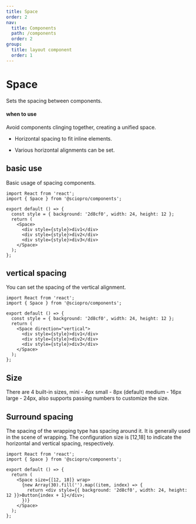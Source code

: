 ```yaml
---
title: Space
order: 2
nav:
  title: Components
  path: /components
  order: 2
group:
  title: layout component
  order: 1
---
```


# Space

Sets the spacing between components.

#### when to use

<Alert type="info">
  Avoid components clinging together, creating a unified space.

- Horizontal spacing to fit inline elements.

- Various horizontal alignments can be set. </Alert>

## basic use

Basic usage of spacing components.

```tsx
import React from 'react';
import { Space } from '@sciopro/components';

export default () => {
  const style = { background: '2d8cf0', width: 24, height: 12 };
  return (
    <Space>
      <div style={style}>div1</div>
      <div style={style}>div2</div>
      <div style={style}>div3</div>
    </Space>
  );
};
```

## vertical spacing

You can set the spacing of the vertical alignment.

```tsx
import React from 'react';
import { Space } from '@sciopro/components';

export default () => {
  const style = { background: '2d8cf0', width: 24, height: 12 };
  return (
    <Space direction="vertical">
      <div style={style}>div1</div>
      <div style={style}>div2</div>
      <div style={style}>div3</div>
    </Space>
  );
};
```

## Size

There are 4 built-in sizes, mini - 4px small - 8px (default) medium - 16px large - 24px, also supports passing numbers to customize the size.

<!--
```tsx
import React, { useState } from 'react';
import { Space, Button, Radio, RadioGroup } from '@sciopro/components';

export default () => {
  const [size, setSize] = useState<'mini' | 'small' | 'medium' | 'large'>('small');

  const onChange = (val: { children: 'mini' | 'small' | 'medium' | 'large' }) => {
    setSize(val.children);
    console.log(size);
  };

  return (
    <>
      <RadioGroup value={1} onChange={onChange}>
        <Radio>mini</Radio>
        <Radio>small</Radio>
        <Radio>medium</Radio>
        <Radio>large</Radio>
      </RadioGroup>
      <br />
      <Space size={size}>
        <Button>Button1</Button>
        <Button>Button2</Button>
        <Button>Button3</Button>
      </Space>
    </>
  );
};
```

## Align

There are 4 built-in alignment methods, namely start center end baseline, and the default is center in horizontal mode.

```tsx
import React, { useState } from 'react';
import { Space, Button, Radio, RadioGroup } from '@sciopro/components';

export default () => {
  const [align, setAlign] = useState('small');

  const onChange = (val) => {
    setAlign(val.children);
    console.log(align);
  };

  return (
    <>
      <RadioGroup value={1} onChange={onChange}>
        <Radio>start</Radio>
        <Radio>center</Radio>
        <Radio>end</Radio>
        <Radio>baseline</Radio>
      </RadioGroup>
      <br />
      <div style={{ height: 200, width: '100%' }}>
        <Space align={align}>
          <Button>Button1</Button>
          <Button>Button2</Button>
          <Button style={{ padding: 48 }}>Button3</Button>
        </Space>
      </div>
    </>
  );
};
``` -->

## Surround spacing

The spacing of the wrapping type has spacing around it. It is generally used in the scene of wrapping. The configuration size is [12,18] to indicate the horizontal and vertical spacing, respectively.

```tsx
import React from 'react';
import { Space } from '@sciopro/components';

export default () => {
  return (
    <Space size={[12, 18]} wrap>
      {new Array(30).fill('').map((item, index) => {
        return <div style={{ background: '2d8cf0', width: 24, height: 12 }}>Button{index + 1}</div>;
      })}
    </Space>
  );
};
```

<API />
